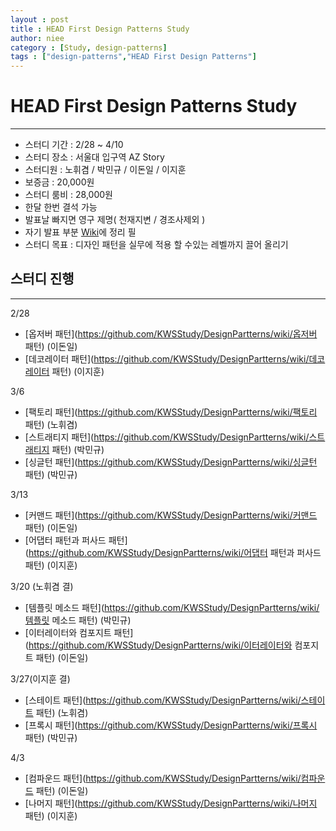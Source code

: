 ```yaml
---
layout : post
title : HEAD First Design Patterns Study
author: niee
category : [Study, design-patterns]
tags : ["design-patterns","HEAD First Design Patterns"]
---
```


# HEAD First Design Patterns Study
-----------------------------------------------------
 - 스터디 기간 : 2/28 ~ 4/10
 - 스터디 장소 : 서울대 입구역 AZ Story
 - 스터디원 : 노휘겸 / 박민규 / 이돈일 / 이지훈
 - 보증금 : 20,000원
 - 스터디 룸비 : 28,000원
 - 한달 한번 결석 가능
 - 발표날 빠지면 영구 제명( 천재지변 / 경조사제외 )
 - 자기 발표 부분 [Wiki](https://github.com/KWSStudy/DesignPartterns/wiki)에 정리 필
 - 스터디 목표 : 디자인 패턴을 실무에 적용 할 수있는 레벨까지 끌어 올리기

## 스터디 진행
----------------------------------------------------
2/28

- [옵저버 패턴](https://github.com/KWSStudy/DesignPartterns/wiki/옵저버 패턴) (이돈일)
- [데코레이터 패턴](https://github.com/KWSStudy/DesignPartterns/wiki/데코레이터 패턴) (이지훈)

3/6

- [팩토리 패턴](https://github.com/KWSStudy/DesignPartterns/wiki/팩토리 패턴) (노휘겸)
- [스트래티지 패턴](https://github.com/KWSStudy/DesignPartterns/wiki/스트래티지 패턴) (박민규)
- [싱글턴 패턴](https://github.com/KWSStudy/DesignPartterns/wiki/싱글턴 패턴) (박민규)

3/13

- [커맨드 패턴](https://github.com/KWSStudy/DesignPartterns/wiki/커맨드 패턴) (이돈일)
- [어댑터 패턴과 퍼사드 패턴](https://github.com/KWSStudy/DesignPartterns/wiki/어댑터 패턴과 퍼사드 패턴) (이지훈)

3/20 (노휘겸 결)

- [템플릿 메소드 패턴](https://github.com/KWSStudy/DesignPartterns/wiki/템플릿 메소드 패턴) (박민규)
- [이터레이터와 컴포지트 패턴](https://github.com/KWSStudy/DesignPartterns/wiki/이터레이터와 컴포지트 패턴) (이돈일)

3/27(이지훈 결)

- [스테이트 패턴](https://github.com/KWSStudy/DesignPartterns/wiki/스테이트 패턴) (노휘겸)
- [프록시 패턴](https://github.com/KWSStudy/DesignPartterns/wiki/프록시 패턴) (박민규)

4/3

- [컴파운드 패턴](https://github.com/KWSStudy/DesignPartterns/wiki/컴파운드 패턴) (이돈일)
- [나머지 패턴](https://github.com/KWSStudy/DesignPartterns/wiki/나머지 패턴) (이지훈)
